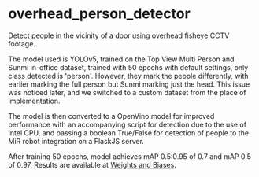 # overhead_person_detector
Detect people in the vicinity of a door using overhead fisheye CCTV footage.

The model used is YOLOv5, trained on the Top View Multi Person and Sunmi in-office dataset, trained with 50 epochs with default settings, only class detected is 'person'. However, they mark the people differently, with earlier marking the full person but Sunmi marking just the head. This issue was noticed later, and we switched to a custom dataset from the place of implementation.

The model is then converted to a OpenVino model for improved performance with an accompanying script for detection due to the use of Intel CPU, and passing a boolean True/False for detection of people to the MiR robot integration on a FlaskJS server.

After training 50 epochs, model achieves mAP 0.5:0.95 of 0.7 and mAP 0.5 of 0.97. Results are available at [Weights and Biases](https://wandb.ai/aribic/YOLOv5/runs/auasy8xw/overview).
